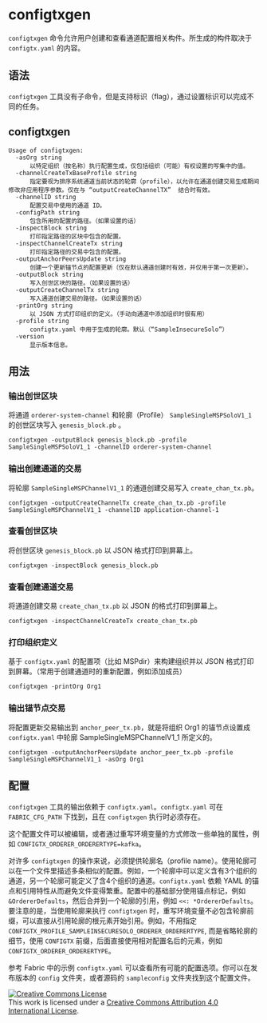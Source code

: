 # configtxgen

`configtxgen` 命令允许用户创建和查看通道配置相关构件。所生成的构件取决于 `configtx.yaml` 的内容。

## 语法

`configtxgen` 工具没有子命令，但是支持标识（flag），通过设置标识可以完成不同的任务。

## configtxgen
```
Usage of configtxgen:
  -asOrg string
      以特定组织（按名称）执行配置生成，仅包括组织（可能）有权设置的写集中的值。
  -channelCreateTxBaseProfile string
      指定要视为排序系统通道当前状态的轮廓（profile），以允许在通道创建交易生成期间修改非应用程序参数。仅在与 “outputCreateChannelTX”  结合时有效。
  -channelID string
      配置交易中使用的通道 ID。
  -configPath string
      包含所用的配置的路径。（如果设置的话）
  -inspectBlock string
      打印指定路径的区块中包含的配置。
  -inspectChannelCreateTx string
      打印指定路径的交易中包含的配置。
  -outputAnchorPeersUpdate string
      创建一个更新锚节点的配置更新（仅在默认通道创建时有效，并仅用于第一次更新）。
  -outputBlock string
      写入创世区块的路径。（如果设置的话）
  -outputCreateChannelTx string
      写入通道创建交易的路径。（如果设置的话）
  -printOrg string
      以 JSON 方式打印组织的定义。（手动向通道中添加组织时很有用）
  -profile string
      configtx.yaml 中用于生成的轮廓。默认（“SampleInsecureSolo”）
  -version
      显示版本信息。
```

## 用法

### 输出创世区块

将通道 `orderer-system-channel` 和轮廓（Profile） `SampleSingleMSPSoloV1_1` 的创世区块写入 `genesis_block.pb` 。

```
configtxgen -outputBlock genesis_block.pb -profile SampleSingleMSPSoloV1_1 -channelID orderer-system-channel
```

### 输出创建通道的交易

将轮廓 `SampleSingleMSPChannelV1_1` 的通道创建交易写入 `create_chan_tx.pb`。

```
configtxgen -outputCreateChannelTx create_chan_tx.pb -profile SampleSingleMSPChannelV1_1 -channelID application-channel-1
```

### 查看创世区块

将创世区块 `genesis_block.pb` 以 JSON 格式打印到屏幕上。

```
configtxgen -inspectBlock genesis_block.pb
```

### 查看创建通道交易

将通道创建交易 `create_chan_tx.pb` 以 JSON 的格式打印到屏幕上。

```
configtxgen -inspectChannelCreateTx create_chan_tx.pb
```

### 打印组织定义

基于 `configtx.yaml` 的配置项（比如 MSPdir）来构建组织并以 JSON 格式打印到屏幕。（常用于创建通道时的重新配置，例如添加成员）

```
configtxgen -printOrg Org1
```

### 输出锚节点交易

将配置更新交易输出到 `anchor_peer_tx.pb`，就是将组织 Org1 的锚节点设置成 `configtx.yaml` 中轮廓 SampleSingleMSPChannelV1_1 所定义的。

```
configtxgen -outputAnchorPeersUpdate anchor_peer_tx.pb -profile SampleSingleMSPChannelV1_1 -asOrg Org1
```

## 配置

`configtxgen` 工具的输出依赖于 `configtx.yaml`。`configtx.yaml` 可在 `FABRIC_CFG_PATH` 下找到，且在 `configtxgen` 执行时必须存在。

这个配置文件可以被编辑，或者通过重写环境变量的方式修改一些单独的属性，例如 `CONFIGTX_ORDERER_ORDERERTYPE=kafka`。

对许多 `configtxgen` 的操作来说，必须提供轮廓名（profile name）。使用轮廓可以在一个文件里描述多条相似的配置。例如，一个轮廓中可以定义含有3个组织的通道，另一个轮廓可能定义了含4个组织的通道。`configtx.yaml` 依赖 YAML 的锚点和引用特性从而避免文件变得繁重。配置中的基础部分使用锚点标记，例如 `&OrdererDefaults`，然后合并到一个轮廓的引用，例如 `<<: *OrdererDefaults`。要注意的是，当使用轮廓来执行 `configtxgen` 时，重写环境变量不必包含轮廓前缀，可以直接从引用轮廓的根元素开始引用。例如，不用指定 `CONFIGTX_PROFILE_SAMPLEINSECURESOLO_ORDERER_ORDERERTYPE`, 而是省略轮廓的细节，使用 `CONFIGTX` 前缀，后面直接使用相对配置名后的元素，例如 `CONFIGTX_ORDERER_ORDERERTYPE`。

参考 Fabric 中的示例 `configtx.yaml` 可以查看所有可能的配置选项。你可以在发布版本的 `config` 文件夹，或者源码的 `sampleconfig` 文件夹找到这个配置文件。

<a rel="license" href="http://creativecommons.org/licenses/by/4.0/"><img alt="Creative Commons License" style="border-width:0" src="https://i.creativecommons.org/l/by/4.0/88x31.png" /></a><br />This work is licensed under a <a rel="license" href="http://creativecommons.org/licenses/by/4.0/">Creative Commons Attribution 4.0 International License</a>.